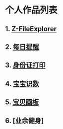 # 个人作品列表

## 1. [**Z-FileExplorer**](http://zhushou.360.cn/detail/index/soft_id/3056888?recrefer=SE_D_z-fileexplorer#next)
## 2. [**每日提醒**](http://sj.qq.com/myapp/detail.htm?apkName=com.droidzxy.dayhabit)
## 3. [**身份证打印**](http://shouji.baidu.com/software/22595205.html)
## 4. [**宝宝识数**](http://shouji.baidu.com/software/22315002.html)
## 5. [**宝贝画板**](http://zhushou.360.cn/detail/index/soft_id/3906991?recrefer=SE_D_%E5%AE%9D%E8%B4%9D%E7%94%BB%E6%9D%BF)
## 6. [**业余健身**]
